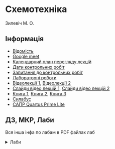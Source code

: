 # Схемотехніка

Зилевіч М. О.

## Інформація

-   [Відомість](https://docs.google.com/spreadsheets/d/19M2EBmuwnhzhMC6NMBeNvsHL2EBCfK7WfjrP25vSLks/edit?usp=sharing)
-   [Google meet](https://meet.google.com/ypq-rjkz-fgs)
-   [Календарний план перегляду лекцій](https://docs.google.com/document/d/1IpdehoMAgx178zc97FZ9iIE6_X6m5aG23rxBTRtYi9w/edit)
-   [Дати контрольних робіт](https://docs.google.com/document/d/1_o3cf985OqXiAJIDJvJcsGYRzoQpT7zOEUzFkclWbts/edit)
-   [Запитання до контрольних робіт](https://docs.google.com/document/d/1flJh_zFbv5LgEh7MzrW2KUX6Z7JUnO2BBLzKpLk7hm4/edit?usp=sharing)
-   [Лабораторні роботи](https://github.com/KorotkiyEugene/digital_lab)
-   [Відеолекції 1](https://www.youtube.com/playlist?list=PL4WQQHlheqfzl71QHEBzrB_dRLF1fI7wz), [Відеолекції 2](https://www.youtube.com/playlist?list=PL4WQQHlheqfy7oOk8AzanWi9jJ3f90_jx)
-   [Слайди відео лекцій 1](https://docs.google.com/document/d/1FHM-9jF4-_sAWBaDXs6qRMIGvNDs53_51qbRaikTRf4/edit?usp=sharing), [Слайди відео лекцій 2](https://drive.google.com/drive/folders/1nZ2LQc0s5yWl_ECuFnpT6c8bzdxbGRbC?usp=sharing)
-   [Книга 1](https://drive.google.com/file/d/1j8w9zO7RJiHtz_V0Lc9T864WQ6JyfvUJ/view?usp=sharing), [Книга 2](https://drive.google.com/file/d/1iyydxUk0MlZ8N_9D_YlENGYOTpOh-hXn/view?usp=sharing), [Книга 3](https://drive.google.com/file/d/1sflfP8ZjHf7rvjgpG4oPoipxiOEs-EBn/view?usp=sharing)
-   [Силабус](https://drive.google.com/file/d/1gNC7tVhmwRAFTZTxM7JhaeRf376RAfm0/view?usp=sharing)
-   [САПР Quartus Prime Lite](http://fpgasoftware.intel.com/?edition=lite)

## ДЗ, МКР, Лаби

Вся інша інфа по лабам в PDF файлах лаб

<details>
<summary>Лаби</summary>
<details>
<summary>Лаба 0</summary>

-   [Лаба 0 PDF](https://dk12rozklad.github.io/files/Circuitry/Lab_0.pdf)
-   [Файли](https://github.com/KorotkiyEugene/digital_lab/tree/master/Lab0)
</details>

<details>
<summary>Лаба 1</summary>

-   [Лаба 1 PDF](https://dk12rozklad.github.io/files/Circuitry/Lab_1.pdf)
-   [Файли](https://github.com/KorotkiyEugene/digital_lab/tree/master/Lab1)
</details>

<details>
<summary>Лаба 2</summary>

-   [Лаба 2 PDF](https://dk12rozklad.github.io/files/Circuitry/Lab_2.pdf)
-   [Файли](https://github.com/KorotkiyEugene/digital_lab/tree/master/Lab2)
</details>

<details>
<summary>Лаба 3</summary>

-   [Лаба 3 PDF](https://dk12rozklad.github.io/files/Circuitry/Lab_3.pdf)
-   [Файли](https://github.com/KorotkiyEugene/digital_lab/tree/master/Lab3)
</details>

<details>
<summary>Лаба 4</summary>

-   [Файли](https://github.com/KorotkiyEugene/digital_lab/tree/master/Lab4)
</details>

<details>
<summary>Лаба 5</summary>

-   [Файли](https://github.com/KorotkiyEugene/digital_lab/tree/master/Lab5)
</details>

<details>
<summary>Лаба 6</summary>

-   [Файли](https://github.com/KorotkiyEugene/digital_lab/tree/master/Lab6)
</details>
</details>

<style scoped>
summary {
    margin: 0;
}

</style>
